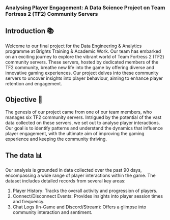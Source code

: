 ### Analysing Player Engagement: A Data Science Project on Team Fortress 2 (TF2) Community Servers


## Introduction 📚 

Welcome to our final project for the Data Engineering & Analytics programme at Brights Training & Academic Work. Our team has embarked on an exciting journey to explore the vibrant world of Team Fortress 2 (TF2) community servers. These servers, hosted by dedicated members of the TF2 community, breathe new life into the game by offering diverse and innovative gaming experiences. Our project delves into these community servers to uncover insights into player behaviour, aiming to enhance player retention and engagement.

## Objective 🎯 

The genesis of our project came from one of our team members, who manages six TF2 community servers. Intrigued by the potential of the vast data collected on these servers, we set out to analyse player interactions. Our goal is to identify patterns and understand the dynamics that influence player engagement, with the ultimate aim of improving the gaming experience and keeping the community thriving.

## The data 📊 

Our analysis is grounded in data collected over the past 90 days, encompassing a wide range of player interactions within the game. The dataset includes detailed records from several key areas:

1. Player History: Tracks the overall activity and progression of players.
2. Connect/Disconnect Events: Provides insights into player session times and frequency.
3. Chat Logs (In-Game and Discord/Stream): Offers a glimpse into community interaction and sentiment.

